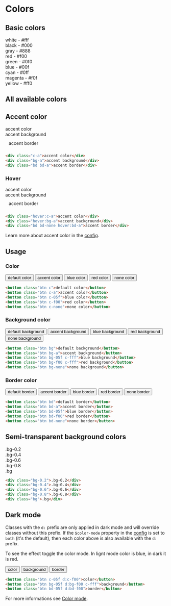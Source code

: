 # Colors

<div class="mb--10"></div>

## Basic colors

<div class="flexbox">
    <div class="bg-fff c-000 w-33% mob:w-50% text-center py-8">white - #fff</div>
    <div class="bg-000 c-fff w-33% mob:w-50% text-center py-8">black - #000</div>
    <div class="bg-888 c-fff w-33% mob:w-50% text-center py-8">gray - #888</div>
    <div class="bg-f00 c-fff w-33% mob:w-50% text-center py-8">red - #f00</div>
    <div class="bg-0f0 c-fff w-33% mob:w-50% text-center py-8">green - #0f0</div>
    <div class="bg-00f c-fff w-33% mob:w-50% text-center py-8">blue - #00f</div>
    <div class="bg-0ff c-000 w-33% mob:w-50% text-center py-8">cyan - #0ff</div>
    <div class="bg-f0f c-000 w-33% mob:w-50% text-center py-8">magenta - #f0f</div>
    <div class="bg-ff0 c-000 w-33% mob:w-50% text-center py-8">yellow - #ff0</div>
</div>

## All available colors

<div class="flexbox">
    <div class="flexbox w-50% mob:w-100%" v-html="cols[0]"></div>
    <div class="flexbox w-50% mob:w-100%" v-html="cols[1]"></div>
    <div class="flexbox w-50% mob:w-100%" v-html="cols[2]"></div>
    <div class="flexbox w-50% mob:w-100%" v-html="cols[3]"></div>
    <div class="flexbox w-50% mob:w-100%" v-html="cols[4]"></div>
    <div class="flexbox w-50% mob:w-100%" v-html="cols[5]"></div>
    <div class="flexbox w-50% mob:w-100%" v-html="gray_cols[0]"></div>
    <div class="flexbox w-50% mob:w-100%" v-html="gray_cols[1]"></div>
    <div class="flexbox w-50% mob:w-100%" v-html="gray_cols[2]"></div>
    <div class="flexbox w-50% mob:w-100%" v-html="gray_cols[3]"></div>
</div>

## Accent color

<div class="flexbox y-center text-center m--4">
    <div class="w-33% mob:w-100% p-4">
        <div class="c-a p-7">accent color</div>
    </div>
    <div class="w-33% mob:w-100% p-4">
        <div class="bg-a p-7">accent background</div>
    </div>
    <div class="w-33% mob:w-100% p-4">
        <div class="bd bd-a" style="padding: calc(12px - 0.1rem)">accent border</div>
    </div>
</div>

```html
<div class="c-a">accent color</div>
<div class="bg-a">accent background</div>
<div class="bd bd-a">accent border</div>
```

### Hover

<div class="h-7"></div>

<div class="flexbox y-center text-center m--4">
    <div class="w-33% mob:w-100% p-4">
        <div class="hover:c-a p-7">accent color</div>
    </div>
    <div class="w-33% mob:w-100% p-4">
        <div class="hover:bg-a p-7">accent background</div>
    </div>
    <div class="w-33% mob:w-100% p-4">
        <div class="bd bd-none hover:bd-a" style="padding: calc(12px - 0.1rem)">accent border</div>
    </div>
</div>

```html
<div class="hover:c-a">accent color</div>
<div class="hover:bg-a">accent background</div>
<div class="bd bd-none hover:bd-a">accent border</div>
```

Learn more about accent color in the [config](../config#accent-color).

## Usage

### Color

<div class="h-7"></div>

<div class="m--4">
<button class="btn c m-4">default color</button>
<button class="btn c-a m-4">accent color</button>
<button class="btn c-05f m-4">blue color</button>
<button class="btn c-f00 m-4">red color</button>
<button class="btn c-none m-4">none color</button>
</div>

```html
<button class="btn c">default color</button>
<button class="btn c-a">accent color</button>
<button class="btn c-05f">blue color</button>
<button class="btn c-f00">red color</button>
<button class="btn c-none">none color</button>
```

### Background color

<div class="h-7"></div>

<div class="m--4">
<button class="btn bg m-4">default background</button>
<button class="btn bg-a m-4">accent background</button>
<button class="btn bg-05f c-fff m-4">blue background</button>
<button class="btn bg-f00 c-fff m-4">red background</button>
<button class="btn bg-none m-4">none background</button>
</div>

```html
<button class="btn bg">default background</button>
<button class="btn bg-a">accent background</button>
<button class="btn bg-05f c-fff">blue background</button>
<button class="btn bg-f00 c-fff">red background</button>
<button class="btn bg-none">none background</button>
```

### Border color

<div class="h-7"></div>

<div class="m--4">
<button class="btn bd m-4">default border</button>
<button class="btn bd-a m-4">accent border</button>
<button class="btn bd-05f m-4">blue border</button>
<button class="btn bd-f00 m-4">red border</button>
<button class="btn bd-none m-4">none border</button>
</div>

```html
<button class="btn bd">default border</button>
<button class="btn bd-a">accent border</button>
<button class="btn bd-05f">blue border</button>
<button class="btn bd-f00">red border</button>
<button class="btn bd-none">none border</button>
```

## Semi-transparent background colors

<div class="flexbox bg-a c text-center p-7">
    <div class="bg-0.2 w-20% py-8">.bg-0.2</div>
    <div class="bg-0.4 w-20% py-8">.bg-0.4</div>
    <div class="bg-0.6 w-20% py-8">.bg-0.6</div>
    <div class="bg-0.8 w-20% py-8">.bg-0.8</div>
    <div class="bg w-20% py-8">.bg</div>
</div>

```html
<div class="bg-0.2">.bg-0.2</div>
<div class="bg-0.4">.bg-0.4</div>
<div class="bg-0.6">.bg-0.6</div>
<div class="bg-0.8">.bg-0.8</div>
<div class="bg">.bg</div>
```

## Dark mode

Classes with the `d:` prefix are only applied in dark mode and will override classes without this prefix.
If the `$color-mode` property in the [config](../config#color-mode) is set to `both` (it's the default), then each color above is also available with the `d:` prefix.

To see the effect toggle the color mode. In lignt mode color is blue, in dark it is red.

<button class="btn c-05f d:c-f00 m-4">color</button>
<button class="btn bg-05f d:bg-f00 c-fff m-4">background</button>
<button class="btn bd-05f d:bd-f00 m-4">border</button>

```html
<button class="btn c-05f d:c-f00">color</button>
<button class="btn bg-05f d:bg-f00 c-fff">background</button>
<button class="btn bd-05f d:bd-f00">border</button>
```

For more informations see [Color mode](../color-mode).

<script>
export default {
    data() {
        return {
            cols: ["", "", "", "", "", ""],
            gray_cols: ["", "", "", "", "", "", ""]
        }
    },
    

    mounted() {
        let colors = "05af".split("");
        let grayColors = "0123456789abcdef".split("");
            
        for (let k = 3; k >= 0; k--) {
            for (let j = 3; j >= 0; j--) {
                for (let i = 3; i >= 0; i--) {
                    let r = colors[i]
                    let g = colors[j]
                    let b = colors[k]

                    this.cols[5-k] += `<div class="bg-${r}${g}${b} c-${(i + j + k) < 5 ? 'fff' : '000'} w-25% text-center py-9">#${r}${g}${b}</div>`;
                }
            }
        }
        for (let i = 0; i < grayColors.length; i++) {
            let n = Math.floor(i/4);
            let c = grayColors[grayColors.length - 1 - i]
           
            this.gray_cols[n] += `<div class="bg-${c}${c}${c} c-${i < grayColors.length / 2 ? '000' : 'fff'} w-25% text-center py-9">#${c}${c}${c}</div>`;
        }
    }
}
</script>

